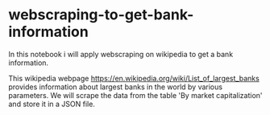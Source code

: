 # webscraping-to-get-bank-information

In this notebook i will apply webscraping on wikipedia to get a bank information.

This wikipedia webpage https://en.wikipedia.org/wiki/List_of_largest_banks provides information about largest banks in the world by various parameters. We will scrape the data from the table 'By market capitalization' and store it in a JSON file.
